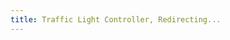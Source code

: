 ```yaml
---
title: Traffic Light Controller, Redirecting...
---
```


<meta http-equiv="refresh" content = "0; url=https://thealmostengineer.com/projects/traffic-light-controller" />